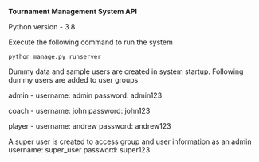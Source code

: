 **Tournament Management System API**

Python version - 3.8

Execute the following command to run the system 

`python manage.py runserver`

Dummy data and sample users are created in system startup. Following dummy users are added to user groups

admin - username: admin
        password: admin123

coach - username: john
        password: john123
        
player - username: andrew
         password: andrew123   
         
A super user is created to access group and user information as an admin
username: super_user
password: super123     